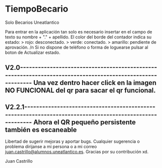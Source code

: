# TiempoBecario
Solo Becarios Uneatlantico

Para entrar en la aplicación tan solo es necesario insertar en el campo de texto su nombre + "." + apellido.
El color del borde del contador indica su estado: > rojo: desconectado.
                                                  > verde: conectado.
                                                  > amarillo: pendiente de aprovación. /n
Si no dispone de teléfono o forma de loguearse pulsar al boton de Actualizar estado.

V2.0----------------------------------------------------------------------------------------------------------
Una vez dentro hacer click en la imagen NO FUNCIONAL del qr para sacar el qr funcional.
--------------------------------------------------------------------------------------------------------------


V2.2.1--------------------------------------------------------------------------------------------------------
Ahora el QR pequeño persistente también es escaneable
--------------------------------------------------------------------------------------------------------------

Libertad de sugerir mejoras y aportar bugs.
Cualquier sugerencia o problema dirijanse a mi persona o a mi correo juan.castrillo@alumnos.uneatlantico.es.
Gracias por su contribución xd.

Juan Castrillo
